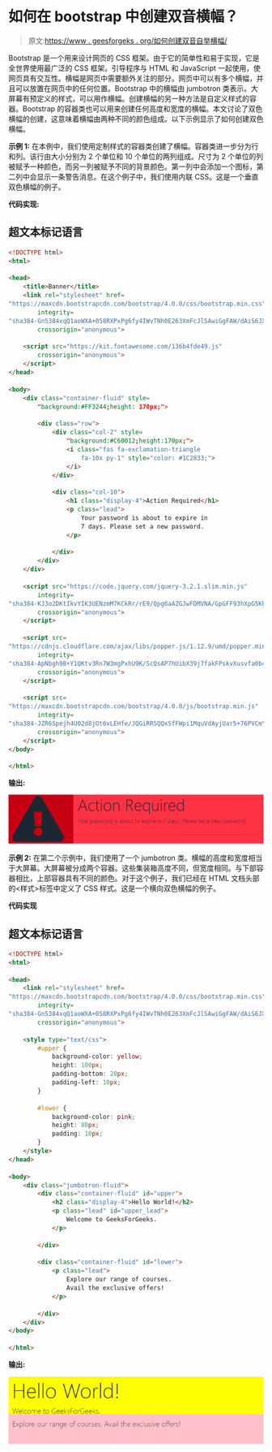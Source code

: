 # 如何在 bootstrap 中创建双音横幅？

> 原文:[https://www . geesforgeks . org/如何创建双音自举横幅/](https://www.geeksforgeeks.org/how-to-create-a-two-tone-banner-in-bootstrap/)

Bootstrap 是一个用来设计网页的 CSS 框架。由于它的简单性和易于实现，它是全世界使用最广泛的 CSS 框架。引导程序与 HTML 和 JavaScript 一起使用，使网页具有交互性。横幅是网页中需要额外关注的部分。网页中可以有多个横幅，并且可以放置在网页中的任何位置。Bootstrap 中的横幅由 jumbotron 类表示。大屏幕有预定义的样式，可以用作横幅。创建横幅的另一种方法是自定义样式的容器。Bootstrap 的容器类也可以用来创建任何高度和宽度的横幅。本文讨论了双色横幅的创建，这意味着横幅由两种不同的颜色组成。以下示例显示了如何创建双色横幅。

**示例 1:** 在本例中，我们使用定制样式的容器类创建了横幅。容器类进一步分为行和列。该行由大小分别为 2 个单位和 10 个单位的两列组成。尺寸为 2 个单位的列被赋予一种颜色，而另一列被赋予不同的背景颜色。第一列中会添加一个图标，第二列中会显示一条警告消息。在这个例子中，我们使用内联 CSS。这是一个垂直双色横幅的例子。

**代码实现:**

## 超文本标记语言

```html
<!DOCTYPE html>
<html>

<head>
    <title>Banner</title>
    <link rel="stylesheet" href=
"https://maxcdn.bootstrapcdn.com/bootstrap/4.0.0/css/bootstrap.min.css"
        integrity=
"sha384-Gn5384xqQ1aoWXA+058RXPxPg6fy4IWvTNh0E263XmFcJlSAwiGgFAW/dAiS6JXm"
        crossorigin="anonymous">

    <script src="https://kit.fontawesome.com/136b4fde49.js" 
        crossorigin="anonymous">
    </script>
</head>

<body>
    <div class="container-fluid" style=
        "background:#FF3244;height: 170px;">

        <div class="row">
            <div class="col-2" style=
                "background:#C60012;height:170px;">
                <i class="fas fa-exclamation-triangle 
                    fa-10x py-1" style="color: #1C2833;">
                </i>
            </div>

            <div class="col-10">
                <h1 class="display-4">Action Required</h1>
                <p class="lead">
                    Your password is about to expire in 
                    7 days. Please set a new password.
                </p>

            </div>
        </div>
    </div>

    <script src="https://code.jquery.com/jquery-3.2.1.slim.min.js"
        integrity=
"sha384-KJ3o2DKtIkvYIK3UENzmM7KCkRr/rE9/Qpg6aAZGJwFDMVNA/GpGFF93hXpG5KkN"
        crossorigin="anonymous">
    </script>

    <script src=
"https://cdnjs.cloudflare.com/ajax/libs/popper.js/1.12.9/umd/popper.min.js"
        integrity=
"sha384-ApNbgh9B+Y1QKtv3Rn7W3mgPxhU9K/ScQsAP7hUibX39j7fakFPskvXusvfa0b4Q"
        crossorigin="anonymous">
    </script>

    <script src=
"https://maxcdn.bootstrapcdn.com/bootstrap/4.0.0/js/bootstrap.min.js"
        integrity=
"sha384-JZR6Spejh4U02d8jOt6vLEHfe/JQGiRRSQQxSfFWpi1MquVdAyjUar5+76PVCmYl"
        crossorigin="anonymous">
    </script>
</body>

</html>
```

**输出:**

![](img/ca66f8bfc273fbf3763badb1754990f5.png)

**示例 2:** 在第二个示例中，我们使用了一个 jumbotron 类。横幅的高度和宽度相当于大屏幕。大屏幕被分成两个容器。这些集装箱高度不同，但宽度相同。与下部容器相比，上部容器具有不同的颜色。对于这个例子，我们已经在 HTML 文档头部的<样式>标签中定义了 CSS 样式。这是一个横向双色横幅的例子。

**代码实现**

## 超文本标记语言

```html
<!DOCTYPE html>
<html>

<head>
    <link rel="stylesheet" href=
"https://maxcdn.bootstrapcdn.com/bootstrap/4.0.0/css/bootstrap.min.css"
        integrity=
"sha384-Gn5384xqQ1aoWXA+058RXPxPg6fy4IWvTNh0E263XmFcJlSAwiGgFAW/dAiS6JXm"
        crossorigin="anonymous">

    <style type="text/css">
        #upper {
            background-color: yellow;
            height: 100px;
            padding-bottom: 20px;
            padding-left: 10px;
        }

        #lower {
            background-color: pink;
            height: 80px;
            padding: 10px;
        }
    </style>
</head>

<body>
    <div class="jumbotron-fluid">
        <div class="container-fluid" id="upper">
            <h2 class="display-4">Hello World!</h2>
            <p class="lead" id="upper_lead">
                Welcome to GeeksForGeeks.
            </p>

        </div>

        <div class="container-fluid" id="lower">
            <p class="lead">
                Explore our range of courses. 
                Avail the exclusive offers!
            </p>

        </div>
    </div>
</body>

</html>
```

**输出:**

![](img/804d127ed5f9eac9bb78961e0314cec3.png)